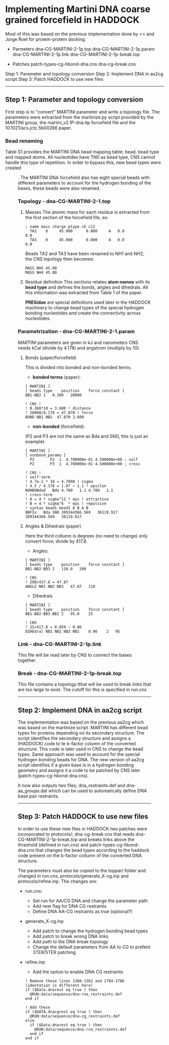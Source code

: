 # Implementing Martini DNA coarse grained forcefield in HADDOCK

Most of this was based on the previous implementation done by <> and Jorge Roel for protein-protein docking.

* Parmeters
	dna-CG-MARTINI-2-1p.top
	dna-CG-MARTINI-2-1p.param
	dna-CG-MARTINI-2-1p.link
	dna-CG-MARTINI-2-1p-break.top

* Patches
	patch-types-cg-hbond-dna.cns
	dna-cg-break.cns

Step 1: Parameter and topology conversion
Step 2: Implement DNA in aa2cg script
Step 3: Patch HADDOCK to use new files

***

## Step 1: Parameter and topology conversion

First step is to "convert" MARTINI parameter and write a topology file. The parameters were extracted from the martinize.py script provided by the MARTINI group, the martini_v2.1P-dna.itp forcefield file and the 10.1021/acs.jctc.5b00286 paper.

### Bead renaming

Table S1 provides the MARTINI DNA bead mapping table; bead, bead type and mapped atoms. All nucleotides have TN0 as bead type, CNS cannot handle this type of repetition. In order to bypass this, new bead types were created <figure>. The MARTINI DNA forcefield also has eight special beads with different parameters to account for the hydrogen bonding of the bases, these beads were also renamed.

### Topology - dna-CG-MARTINI-2-1.top

1. Masses
	The atomic mass for each residue is extracted from the first section of the forcefield file, ex:
	```
	; name mass charge ptype c6 c12
      TA2    0     45.000      0.000     A   0.0           0.0
  	  TA3    0     45.000      0.000     A   0.0           0.0
    ```
	Beads TA2 and TA3 have been renamed to NH1 and NH2, the CNS topology then becomes:
	```
	MASS NH5 45.00
	MASS NH4 45.00
	```

2. Residue definition
	This sections relates **atom names** with its **bead type** and defines the bonds, angles and dihedrals. All this information was extracted from Table 1 of the paper.

	**PRESidue** are special definitions used later in the HADDOCK machinery to change bead types of the special hydrogen bonding nucleotides and create the connectivity across nucleotides.


### Parametrization - dna-CG-MARTINI-2-1.param

MARTINI parameters are given in kJ and nanometers CNS needs kCal (divide by 4.178) and angstrom (multiply by 10). 


1. Bonds (paper/forcefield)

	This is divided into bonded and non-bonded terms. 
	
	* **bonded terms** (paper): 
	```
	[ MARTINI ]
	[ beads	type	position	force constant ]
	BB1-BB2	1	0.360	20000
	
	! CNS !
	! 0.360*10 = 3.600 ! distance
	! 20000/4.178 = 47.870 ! force
	BOND NB1 NB2  47.870 3.600
	```

	* **non-bonded** (forcefield):

	(P2 and P3 are not the same as Bda and SN0, this is just an example)

	```
	[ MARTINI ]
	[ nonbond_params ]
      P2       P2  1  4.700000e-01 4.500000e+00 ; self
      P2       P3  1  4.700000e-01 4.500000e+00 ; cross

    ! CNS !
    ! self-term
    ! 4.7e-1 * 10 = 4.7000 ! sigma
    ! 4.5 / 4.178 = 1.07 ~ 1.1 ! epsilon
    NONBONded	Bda	4.700	1.1	4.700	1.1
    ! cross-term
    ! A = 4 * sigma^12 * eps ! attractive
	! B = 4 * sigma^6  * eps ! repulsive
    ! syntax bead1 bead1 A B A B
    NBFIx	Bda	SN0	389344366.569	36119.917	389344366.569	36119.917
    ```

2. Angles & Dihedrals (paper)
	
	Here the third collumn is degrees (no need to change) only convert force; divide by 417.8

	* Angles:

	```
	[ MARTINI ]
	[ beads	type	position	force constant ] 
	BB1-BB2-BB3	2	110.0	200

	! CNS
	! 200/417.8 = 47.87
	ANGLE NB1 NB2 NB3	47.87	110
	```

	* Dihedrals

	```
	[ MARTINI ]
	[ beads	type	position	force constant ]
	BB1-BB2-BB3-BB1	2	95.0	25

	! CNS
	! 25/417.8 = 0.059 ~ 0.06
	DIHEdral NB1 NB2 NB3 NB1	0.06	2	95
	```

### Link - dna-CG-MARTINI-2-1p.link

This file will be read later by CNS to connect the bases together.

### Break - dna-CG-MARTINI-2-1p-break.top

This file contains a topology tthat will be used to break links that are too large to exist. The cutoff for this is specified in run.cns

***

## Step 2: Implement DNA in aa2cg script

The implementation was based on the previous aa2cg which was based on the martinize script. MARTINI has different bead types for proteins depending on its secondary structure. The script identifies the secondary structure and assigns a (HADDOCK) code to te b-factor column of the converted structure. This code is later used in CNS to change the bead types. Same approach was used to account for the special hydrogen bonding beads for DNA. The new version of aa2cg script identifies if a given base is in a hydrogen bonding geometry and assigns it a code to be patched by CNS later (patch-types-cg-hbond-dna.cns).

It now also outputs two files; dna_restraints.def and dna-aa_groups.dat which can be used to automatically define DNA base pair restraints.

*** 

## Step 3: Patch HADDOCK to use new files

In order to use these new files in HADDOCK two patches were incorporated to protocols/; dna-cg-break.cns that reads dna-CG-MARTINI-2-1p-break.top and breaks links above the threshold (defined in run.cns) and patch-types-cg-hbond-dna.cns that changes the bead types according to the haddock code present on the b-factor collumn of the converted DNA structure.

The parameters must also be copied to the toppar/ folder and changed in run.cns, protocols/generate_X-cg.inp and protocols/refine.inp. The changes are:

* run.cns:

	- Set run for AA/CG DNA and change the parameter path
	- Add new flag for DNA CG restraints 
	- Define DNA AA-CG restraints as true (optional?)

* generate_X-cg.inp

	- Add patch to change the hydrogen bonding bead types
	- Add patch to break wrong DNA links
	- Add path to the DNA break topology
	- Change the default parameters from AA to CG to prefent 3TER/5TER patching

* refine.inp

	- Add the option to enable DNA CG restraints
	```
	! Remove these lines 1360-1362 and 1784-1786 (identation is different here)
	if ($Data.dnarest eq true ) then
	  @RUN:data/sequence/dna-rna_restraints.def
	end if
	
	! Add these
	if ($DATA.dnacgrest eq true ) then
	  @RUN:data/sequence/dna-cg_restraints.def
	else
	  if ($Data.dnarest eq true ) then
	    @RUN:data/sequence/dna-rna_restraints.def
	  end if
	end if
	```
















